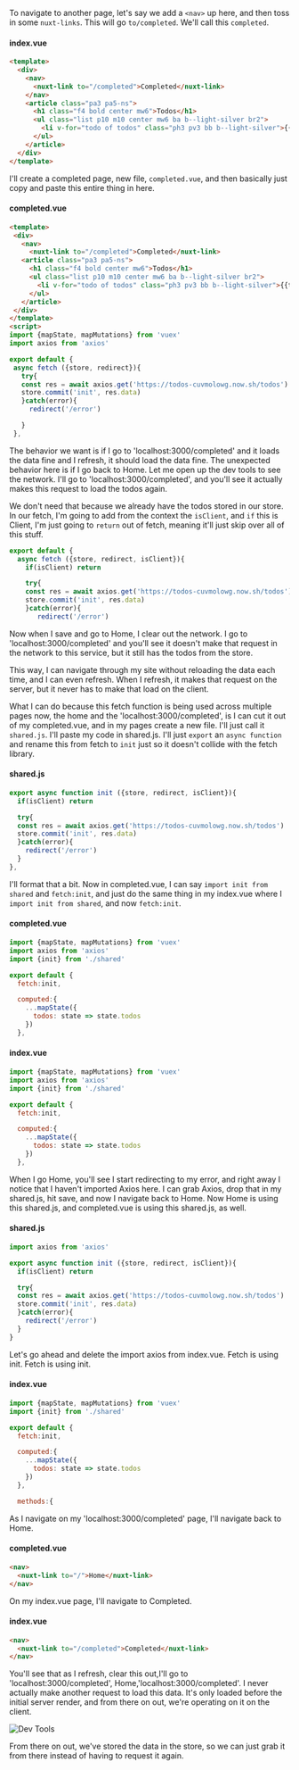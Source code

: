 To navigate to another page, let's say we add a `<nav>` up here, and then toss in some `nuxt-links`. This will go `to/completed`. We'll call this `completed`.

#### index.vue
```html
<template>
  <div>
    <nav>
      <nuxt-link to="/completed">Completed</nuxt-link>
    </nav>
    <article class="pa3 pa5-ns">
      <h1 class="f4 bold center mw6">Todos</h1>
      <ul class="list p10 m10 center mw6 ba b--light-silver br2">
        <li v-for="todo of todos" class="ph3 pv3 bb b--light-silver">{{todo.task}}</li>
      </ul>
    </article>
  </div>
</template>
```

I'll create a completed page, new file, `completed.vue`, and then basically just copy and paste this entire thing in here.

#### completed.vue
 ```html
<template>
  <div>
    <nav>
      <nuxt-link to="/completed">Completed</nuxt-link>
    <article class="pa3 pa5-ns">
      <h1 class="f4 bold center mw6">Todos</h1>
      <ul class="list p10 m10 center mw6 ba b--light-silver br2">
        <li v-for="todo of todos" class="ph3 pv3 bb b--light-silver">{{todo.task}}</li>
      </ul>
    </article>
  </div>
</template>
<script>
import {mapState, mapMutations} from 'vuex'
import axios from 'axios'

export default {
  async fetch ({store, redirect}){
    try{
    const res = await axios.get('https://todos-cuvmolowg.now.sh/todos')
    store.commit('init', res.data)
    }catch(error){
      redirect('/error')

    }
  },
```

The behavior we want is if I go to 'localhost:3000/completed' and it loads the data fine and I refresh, it should load the data fine. The unexpected behavior here is if I go back to Home. Let me open up the dev tools to see the network. I'll go to 'localhost:3000/completed', and you'll see it actually makes this request to load the todos again.

We don't need that because we already have the todos stored in our store. In our fetch, I'm going to add from the context the `isClient`, and `if` this is Client, I'm just going to `return` out of fetch, meaning it'll just skip over all of this stuff.

```js
export default {
  async fetch ({store, redirect, isClient}){
    if(isClient) return 

    try{
    const res = await axios.get('https://todos-cuvmolowg.now.sh/todos')
    store.commit('init', res.data)
    }catch(error){
       redirect('/error')
```

Now when I save and go to Home, I clear out the network. I go to 'localhost:3000/completed' and you'll see it doesn't make that request in the network to this service, but it still has the todos from the store.

This way, I can navigate through my site without reloading the data each time, and I can even refresh. When I refresh, it makes that request on the server, but it never has to make that load on the client.

What I can do because this fetch function is being used across multiple pages now, the home and the 'localhost:3000/completed', is I can cut it out of my completed.vue, and in my pages create a new file. I'll just call it `shared.js`. I'll paste my code in shared.js. I'll just `export` an `async function` and rename this from fetch to `init` just so it doesn't collide with the fetch library.

#### shared.js
```js
export async function init ({store, redirect, isClient}){
  if(isClient) return 

  try{
  const res = await axios.get('https://todos-cuvmolowg.now.sh/todos')
  store.commit('init', res.data)
  }catch(error){
    redirect('/error')
  }
},
```


I'll format that a bit. Now in completed.vue, I can say `import init from shared` and `fetch:init`, and just do the same thing in my index.vue where I `import init from shared`, and now `fetch:init`.

#### completed.vue 
```js
import {mapState, mapMutations} from 'vuex'
import axios from 'axios'
import {init} from './shared'

export default {
  fetch:init,

  computed:{
    ...mapState({
      todos: state => state.todos
    })
  },
```

#### index.vue 
```js
import {mapState, mapMutations} from 'vuex'
import axios from 'axios'
import {init} from './shared'

export default {
  fetch:init,

  computed:{
    ...mapState({
      todos: state => state.todos
    })
  },
```

When I go Home, you'll see I start redirecting to my error, and right away I notice that I haven't imported Axios here. I can grab Axios, drop that in my shared.js, hit save, and now I navigate back to Home. Now Home is using this shared.js, and completed.vue is using this shared.js, as well.

#### shared.js
```js 
import axios from 'axios'

export async function init ({store, redirect, isClient}){
  if(isClient) return 

  try{
  const res = await axios.get('https://todos-cuvmolowg.now.sh/todos')
  store.commit('init', res.data)
  }catch(error){
    redirect('/error')
  }
}
```

Let's go ahead and delete the import axios from index.vue. Fetch is using init. Fetch is using init.  

#### index.vue
```js 
import {mapState, mapMutations} from 'vuex'
import {init} from './shared'

export default {
  fetch:init,

  computed:{
    ...mapState({
      todos: state => state.todos
    })
  },

  methods:{
```

As I navigate on my 'localhost:3000/completed' page, I'll navigate back to Home.

#### completed.vue 
```html
<nav>
  <nuxt-link to="/">Home</nuxt-link>
</nav>
```

On my index.vue page, I'll navigate to Completed.

#### index.vue
```html
<nav>
  <nuxt-link to="/completed">Completed</nuxt-link>
</nav>

```

You'll see that as I refresh, clear this out,I'll go to 'localhost:3000/completed', Home,'localhost:3000/completed'. I never actually make another request to load this data. It's only loaded before the initial server render, and from there on out, we're operating on it on the client.

![Dev Tools](../images/vue-js-navigate-with-nuxt-link-and-customize-isclient-behavior-in-nuxt-and-vue-js-dev-tools.pn)

From there on out, we've stored the data in the store, so we can just grab it from there instead of having to request it again.